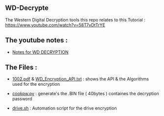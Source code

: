## WD-Decrypte
The Western Digital Decryption tools
this repo relates to this Tutorial : https://www.youtube.com/watch?v=58T7vDtTrYE

## The youtube notes : 
* [Notes for WD DECRYPTION]( https://github.com/SifoHamlaoui/Youtube_Notes/blob/master/HOW%20TO%20DECRYPTE%20Western%20Digital%20DRIVE%20ON%20LINUX.md)
## The Files : 
* [1002.pdf](https://github.com/SifoHamlaoui/WD-Decrypte/blob/master/1002.pdf) & [WD_Encryption_API.txt](https://github.com/SifoHamlaoui/WD-Decrypte/blob/master/WD_Encryption_API.txt) : shows the API & the Algorithms used for the encryption 
* [cookpw.py](https://github.com/SifoHamlaoui/WD-Decrypte/blob/master/cookpw.py) : generate's the .BIN file ( 40bytes ) containes the decryption password 

 * [drive.sh](https://github.com/SifoHamlaoui/WD-Decrypte/blob/master/drive.sh) : Automation script for the drive encryption
